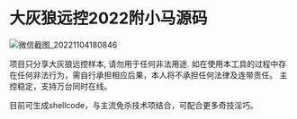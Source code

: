 # 大灰狼远控2022附小马源码

![微信截图_20221104180846](https://user-images.githubusercontent.com/113473897/199953900-dc6cfa04-50c2-4e35-bff4-784b947c7f46.png)

   项目只分享大灰狼远控样本, 请勿用于任何非法用途. 如在使用本工具的过程中存在任何非法行为，需自行承担相应后果，本人将不承担任何法律及连带责任。 主控稳定，支持万台同时在线。

<p dir="auto">目前可生成shellcode，与主流免杀技术项结合，可配合更多奇技淫巧。
